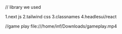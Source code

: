// library we used

1.next js
2.tailwind css
3.classnames
4.headlesui/react

//game play
 file:///home/inf/Downloads/gameplay.mp4
